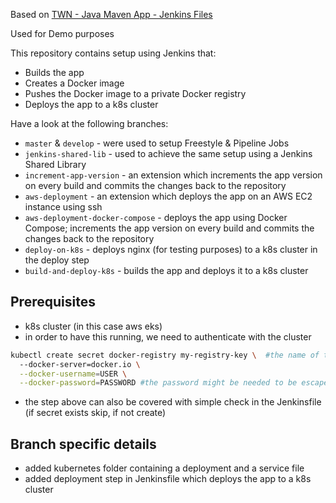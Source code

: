 Based on [TWN - Java Maven App - Jenkins Files](https://gitlab.com/twn-devops-bootcamp/latest/08-jenkins/java-maven-app)

Used for Demo purposes

This repository contains setup using Jenkins that:

- Builds the app
- Creates a Docker image
- Pushes the Docker image to a private Docker registry
- Deploys the app to a k8s cluster

Have a look at the following branches:

- `master` & `develop` - were used to setup Freestyle & Pipeline Jobs
- `jenkins-shared-lib` - used to achieve the same setup using a Jenkins Shared Library
- `increment-app-version` - an extension which increments the app version on every build and commits the changes back to the repository
- `aws-deployment` - an extension which deploys the app on an AWS EC2 instance using ssh
- `aws-deployment-docker-compose` - deploys the app using Docker Compose; increments the app version on every build and commits the changes back to the repository
- `deploy-on-k8s` - deploys nginx (for testing purposes) to a k8s cluster in the deploy step
- `build-and-deploy-k8s` - builds the app and deploys it to a k8s cluster

## Prerequisites
- k8s cluster (in this case aws eks)
- in order to have this running, we need to authenticate with the cluster
```bash
kubectl create secret docker-registry my-registry-key \  #the name of the secret can be anything, but needs to be referenced in the deployment file
  --docker-server=docker.io \
  --docker-username=USER \
  --docker-password=PASSWORD #the password might be needed to be escaped using single quotes
```
- the step above can also be covered with simple check in the Jenkinsfile (if secret exists skip, if not create)

## Branch specific details
- added kubernetes folder containing a deployment and a service file
- added deployment step in Jenkinsfile which deploys the app to a k8s cluster
